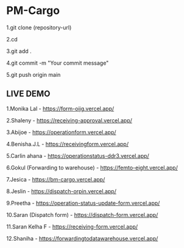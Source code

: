 
# PM-Cargo

1.git clone (repository-url)

2.cd <repo>

3.git add .

4.git commit -m "Your commit message"

5.git push origin main


## LIVE DEMO

1.Monika Lal - https://form-oijg.vercel.app/

2.Shaleny - https://receiving-approval.vercel.app/

3.Abijoe - https://operationform.vercel.app/

4.Benisha.J.L - https://receivingform.vercel.app/

5.Carlin ahana - https://operationstatus-ddr3.vercel.app/

6.Gokul (Forwarding to warehouse) - https://femto-eight.vercel.app/

7.Jesica - https://bm-cargo.vercel.app/

8.Jeslin - https://dispatch-orpin.vercel.app/

9.Preetha - https://operation-status-update-form.vercel.app/

10.Saran (Dispatch form) - https://dispatch-form.vercel.app/

11.Saran Kelha F - https://receiving-form.vercel.app/

12.Shaniha - https://forwardingtodatawarehouse.vercel.app/



